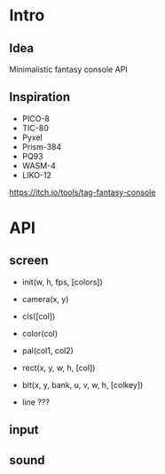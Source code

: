 # Intro

## Idea

Minimalistic fantasy console API

## Inspiration

- PICO-8
- TIC-80
- Pyxel
- Prism-384
- PQ93
- WASM-4
- LIKO-12

https://itch.io/tools/tag-fantasy-console

# API

## screen

- init(w, h, fps, [colors])

- camera(x, y)

- cls([col])

- color(col)

- pal(col1, col2)

- rect(x, y, w, h, [col])

- blt(x, y, bank, u, v, w, h, [colkey])

- line ???

## input


## sound


